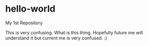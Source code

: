 # hello-world
My 1st Repository

This is very confusing. What is this thing. Hopefully future me will understand it but current me is very confused. :)
